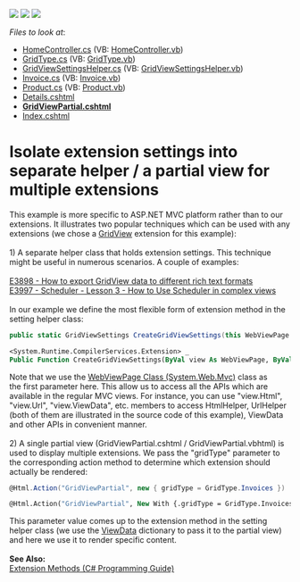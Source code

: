 <!-- default badges list -->
![](https://img.shields.io/endpoint?url=https://codecentral.devexpress.com/api/v1/VersionRange/128552085/14.1.8%2B)
[![](https://img.shields.io/badge/Open_in_DevExpress_Support_Center-FF7200?style=flat-square&logo=DevExpress&logoColor=white)](https://supportcenter.devexpress.com/ticket/details/T191698)
[![](https://img.shields.io/badge/📖_How_to_use_DevExpress_Examples-e9f6fc?style=flat-square)](https://docs.devexpress.com/GeneralInformation/403183)
<!-- default badges end -->
<!-- default file list -->
*Files to look at*:

* [HomeController.cs](./CS/Controllers/HomeController.cs) (VB: [HomeController.vb](./VB/Controllers/HomeController.vb))
* [GridType.cs](./CS/Models/GridType.cs) (VB: [GridType.vb](./VB/Models/GridType.vb))
* [GridViewSettingsHelper.cs](./CS/Models/GridViewSettingsHelper.cs) (VB: [GridViewSettingsHelper.vb](./VB/Models/GridViewSettingsHelper.vb))
* [Invoice.cs](./CS/Models/Invoice.cs) (VB: [Invoice.vb](./VB/Models/Invoice.vb))
* [Product.cs](./CS/Models/Product.cs) (VB: [Product.vb](./VB/Models/Product.vb))
* [Details.cshtml](./CS/Views/Home/Details.cshtml)
* **[GridViewPartial.cshtml](./CS/Views/Home/GridViewPartial.cshtml)**
* [Index.cshtml](./CS/Views/Home/Index.cshtml)
<!-- default file list end -->
# Isolate extension settings into separate helper / a partial view for multiple extensions


This example is more specific to ASP.NET MVC platform rather than to our extensions. It illustrates two popular techniques which can be used with any extensions (we chose a <a href="https://documentation.devexpress.com/#AspNet/CustomDocument8998">GridView</a> extension for this example):<br><br>1) A separate helper class that holds extension settings. This technique might be useful in numerous scenarios. A couple of examples:<br><br><a href="https://www.devexpress.com/Support/Center/p/E3898">E3898 - How to export GridView data to different rich text formats</a> <br><a href="https://www.devexpress.com/Support/Center/p/E3997">E3997 - Scheduler - Lesson 3 - How to Use Scheduler in complex views</a> <br><br>In our example we define the most flexible form of extension method in the setting helper class:<br>


```cs
public static GridViewSettings CreateGridViewSettings(this WebViewPage view, GridType gridType)
```




```vb
<System.Runtime.CompilerServices.Extension> _
Public Function CreateGridViewSettings(ByVal view As WebViewPage, ByVal gridType As GridType) As GridViewSettings
```


Note that we use the <a href="http://msdn.microsoft.com/en-us/library/system.web.mvc.webviewpage.aspx">WebViewPage Class (System.Web.Mvc)</a> class as the first parameter here. This allow us to access all the APIs which are available in the regular MVC views. For instance, you can use "view.Html", "view.Url", "view.ViewData", etc. members to access HtmlHelper, UrlHelper (both of them are illustrated in the source code of this example), ViewData and other APIs in convenient manner.<br><br>2) A single partial view (GridViewPartial.cshtml / GridViewPartial.vbhtml) is used to display multiple extensions. We pass the "gridType" parameter to the corresponding action method to determine which extension should actually be rendered:<br>


```cs
@Html.Action("GridViewPartial", new { gridType = GridType.Invoices })
```




```vb
@Html.Action("GridViewPartial", New With {.gridType = GridType.Invoices})
```


This parameter value comes up to the extension method in the setting helper class (we use the <a href="http://www.codeproject.com/Articles/476967/WhatplusisplusViewData-cplusViewBagplusandplusTem">ViewData</a> dictionary to pass it to the partial view) and here we use it to render specific content.<br><br><strong>See Also:</strong><br><a href="http://msdn.microsoft.com/en-us//library/bb383977.aspx">Extension Methods (C# Programming Guide)</a>

<br/>


